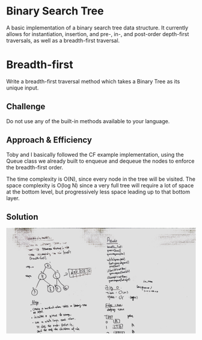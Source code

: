 # Binary Search Tree

A basic implementation of a binary search tree data structure. It currently allows for instantiation, insertion, and pre-, in-, and post-order depth-first traversals, as well as a breadth-first traversal.

# Breadth-first
Write a breadth-first traversal method which takes a Binary Tree as its unique input.

## Challenge
Do not use any of the built-in methods available to your language.

## Approach & Efficiency
Toby and I basically followed the CF example implementation, using the Queue class we already built to enqueue and dequeue the nodes to enforce the breadth-first order.

The time complexity is O(N), since every node in the tree will be visited. The space complexity is O(log N) since a very full tree will require a lot of space at the bottom level, but progressively less space leading up to that bottom layer.

## Solution
![](../../assets/breadth-first-traversal.jpg)
